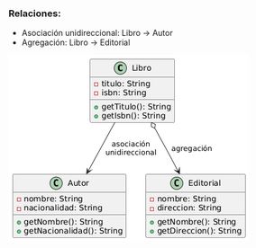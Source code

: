 

### Relaciones:

- Asociación unidireccional: Libro → Autor
- Agregación: Libro → Editorial


![Diagrama ](diagrama.png)

